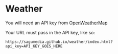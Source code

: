 # Weather

You will need an API key from [OpenWeatherMap](https://www.openweathermap.com)

Your URL must pass in the API key, like so:

`https://sagumedia.github.io/weather/index.html?api_key=API_KEY_GOES_HERE`